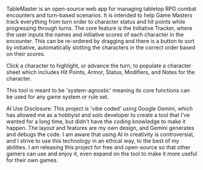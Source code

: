 TableMaster is an open-source web app for managing tabletop RPG combat encounters and turn-based scenarios. It is intended to help Game Masters track everything from turn order to character status and hit points while progressing through turns.
The core feature is the Initiative Tracker, where the user inputs the names and initiative scores of each character in the encounter. This can be re-ordered by dragging and there is a button to sort by initiative, automatically slotting the characters
in the correct order based on their scores.

Click a character to highlight, or advance the turn, to populate a character sheet which includes Hit Points, Armor, Status, Modifiers, and Notes for the character.

This tool is meant to be 'system-agnostic' meaning its core functions can be used for any game system or rule set.

AI Use Disclosure:
This project is 'vibe coded' using Google Gemini, which has allowed me as a hobbyist and solo developer to create a tool that I've wanted for a long time, but didn't have the coding knowledge to make it happen. The layout and features are my own design,
and Gemini generates and debugs the code. I am aware that using AI in creativity is controversial, and I strive to use this technology in an ethical way, to the best of my abilities. I am releasing this project for free and open-source so that other gamers can use
and enjoy it, even expand on the tool to make it more useful for their own games.
